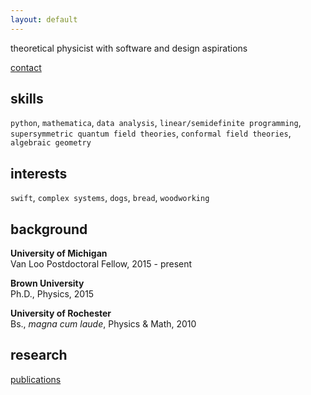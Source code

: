```yaml
---
layout: default
---
```

theoretical physicist with software and design aspirations

[contact](mailto:johngolden@gmail.com)

## skills

`python`, `mathematica`, `data analysis`, `linear/semidefinite programming`, `supersymmetric quantum field theories`, `conformal field theories`, `algebraic geometry`

## interests

`swift`, `complex systems`, `dogs`, `bread`, `woodworking`

## background

**University of Michigan**  
Van Loo Postdoctoral Fellow, 2015 - present

**Brown University**  
Ph.D., Physics, 2015

**University of Rochester**  
Bs., *magna cum laude*, Physics & Math, 2010

## research

[publications](https://arxiv.org/find/hep-th/1/au:+Golden_J/0/1/0/all/0/1)
